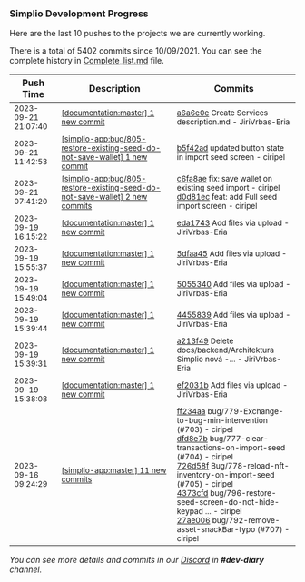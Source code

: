 
### Simplio Development Progress

Here are the last 10 pushes to the projects we are currently working.

There is a total of 5402 commits since 10/09/2021. You can see the complete history in
 [Complete_list.md](Complete_list.md) file.

| Push Time | Description | Commits |
| --- | --- | --- |
| <sub>2023-09-21 21:07:40</sub> | <sub>[[documentation:master] 1 new commit](https://github.com/SimplioOfficial/documentation/commit/a6a6e0e34012b40064780cd12aae5f52cdfb5120)</sub> | <sub>[a6a6e0e](https://github.com/SimplioOfficial/documentation/commit/a6a6e0e34012b40064780cd12aae5f52cdfb5120) Create Services description.md - JiriVrbas-Eria</sub> |
| <sub>2023-09-21 11:42:53</sub> | <sub>[[simplio-app:bug/805-restore-existing-seed-do-not-save-wallet] 1 new commit](https://github.com/SimplioOfficial/simplio-app/commit/b5f42ad31e22cb13162e79bcd6f9765eba1c7ee6)</sub> | <sub>[b5f42ad](https://github.com/SimplioOfficial/simplio-app/commit/b5f42ad31e22cb13162e79bcd6f9765eba1c7ee6) updated button state in import seed screen - ciripel</sub> |
| <sub>2023-09-21 07:41:20</sub> | <sub>[[simplio-app:bug/805-restore-existing-seed-do-not-save-wallet] 2 new commits](https://github.com/SimplioOfficial/simplio-app/compare/c6fa8aef014f^...d0d81ec390d3)</sub> | <sub>[c6fa8ae](https://github.com/SimplioOfficial/simplio-app/commit/c6fa8aef014fb3007b6fb4e9aef29aa2498ffa01) fix: save wallet on existing seed import - ciripel<br>[d0d81ec](https://github.com/SimplioOfficial/simplio-app/commit/d0d81ec390d3b0de1f68a65e8d926399db2ba2a8) feat: add Full seed import screen - ciripel</sub> |
| <sub>2023-09-19 16:15:22</sub> | <sub>[[documentation:master] 1 new commit](https://github.com/SimplioOfficial/documentation/commit/eda1743fe1a103eacc0f0ba6bd0de9bbc0ddb749)</sub> | <sub>[eda1743](https://github.com/SimplioOfficial/documentation/commit/eda1743fe1a103eacc0f0ba6bd0de9bbc0ddb749) Add files via upload - JiriVrbas-Eria</sub> |
| <sub>2023-09-19 15:55:37</sub> | <sub>[[documentation:master] 1 new commit](https://github.com/SimplioOfficial/documentation/commit/5dfaa451f77759728a455e05bdcef76cc05af0bd)</sub> | <sub>[5dfaa45](https://github.com/SimplioOfficial/documentation/commit/5dfaa451f77759728a455e05bdcef76cc05af0bd) Add files via upload - JiriVrbas-Eria</sub> |
| <sub>2023-09-19 15:49:04</sub> | <sub>[[documentation:master] 1 new commit](https://github.com/SimplioOfficial/documentation/commit/50553405379c249a57ecae88713d03cbd3665ad2)</sub> | <sub>[5055340](https://github.com/SimplioOfficial/documentation/commit/50553405379c249a57ecae88713d03cbd3665ad2) Add files via upload - JiriVrbas-Eria</sub> |
| <sub>2023-09-19 15:39:44</sub> | <sub>[[documentation:master] 1 new commit](https://github.com/SimplioOfficial/documentation/commit/4455839a2f2f183614cdd877bc77c519016c06e0)</sub> | <sub>[4455839](https://github.com/SimplioOfficial/documentation/commit/4455839a2f2f183614cdd877bc77c519016c06e0) Add files via upload - JiriVrbas-Eria</sub> |
| <sub>2023-09-19 15:39:31</sub> | <sub>[[documentation:master] 1 new commit](https://github.com/SimplioOfficial/documentation/commit/a213f493c18120b9d48330f2d94ef691321a2e18)</sub> | <sub>[a213f49](https://github.com/SimplioOfficial/documentation/commit/a213f493c18120b9d48330f2d94ef691321a2e18) Delete docs/backend/Architektura Simplio nová -... - JiriVrbas-Eria</sub> |
| <sub>2023-09-19 15:38:08</sub> | <sub>[[documentation:master] 1 new commit](https://github.com/SimplioOfficial/documentation/commit/ef2031b8882b5d3c92aa78e818eae3a7b29d6940)</sub> | <sub>[ef2031b](https://github.com/SimplioOfficial/documentation/commit/ef2031b8882b5d3c92aa78e818eae3a7b29d6940) Add files via upload - JiriVrbas-Eria</sub> |
| <sub>2023-09-16 09:24:29</sub> | <sub>[[simplio-app:master] 11 new commits](https://github.com/SimplioOfficial/simplio-app/compare/f2920ffcce15...9b077d8cc7ba)</sub> | <sub>[ff234aa](https://github.com/SimplioOfficial/simplio-app/commit/ff234aacf37a98e3006fb8294809abea6b069643) bug/779-Exchange-to-bug-min-intervention (#703) - ciripel<br>[dfd8e7b](https://github.com/SimplioOfficial/simplio-app/commit/dfd8e7b8b5e6254ed0f6055d9bb46ac5bf635ad9) bug/777-clear-transactions-on-import-seed (#704) - ciripel<br>[726d58f](https://github.com/SimplioOfficial/simplio-app/commit/726d58ff93604bbbbc41a9c4952304a1a51c3bb5) Bug/778-reload-nft-inventory-on-import-seed (#705) - ciripel<br>[4373cfd](https://github.com/SimplioOfficial/simplio-app/commit/4373cfd2b0e1a378ef7005118ab81871de94dc08) bug/796-restore-seed-screen-do-not-hide-keypad ... - ciripel<br>[27ae006](https://github.com/SimplioOfficial/simplio-app/commit/27ae006e47181f0c3faf3a4090a49b0b4e91b8ff) bug/792-remove-asset-snackBar-typo (#707) - ciripel</sub> |

_You can see more details and commits in our [Discord](https://discord.gg/aKhjuwZmdP) in **#dev-diary** channel._
